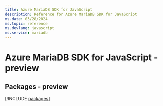 ```yaml
---
title: Azure MariaDB SDK for JavaScript
description: Reference for Azure MariaDB SDK for JavaScript
ms.date: 03/28/2024
ms.topic: reference
ms.devlang: javascript
ms.service: mariadb
---
```

# Azure MariaDB SDK for JavaScript - preview
## Packages - preview
[!INCLUDE [packages](mariadb-index.md)]